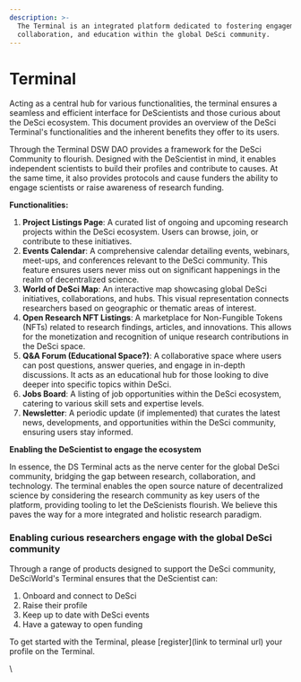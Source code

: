```yaml
---
description: >-
  The Terminal is an integrated platform dedicated to fostering engagement,
  collaboration, and education within the global DeSci community.
---
```


# Terminal

Acting as a central hub for various functionalities, the terminal ensures a seamless and efficient interface for DeScientists and those curious about the DeSci ecosystem. This document provides an overview of the DeSci Terminal's functionalities and the inherent benefits they offer to its users.

Through the Terminal DSW DAO provides a framework for the DeSci Community to flourish. Designed with the DeScientist in mind, it enables independent scientists to build their profiles and contribute to causes. At the same time, it also provides protocols and cause funders the ability to engage scientists or raise awareness of research funding.

**Functionalities:**

1. **Project Listings Page**: A curated list of ongoing and upcoming research projects within the DeSci ecosystem. Users can browse, join, or contribute to these initiatives.
2. **Events Calendar**: A comprehensive calendar detailing events, webinars, meet-ups, and conferences relevant to the DeSci community. This feature ensures users never miss out on significant happenings in the realm of decentralized science.
3. **World of DeSci Map**: An interactive map showcasing global DeSci initiatives, collaborations, and hubs. This visual representation connects researchers based on geographic or thematic areas of interest.
4. **Open Research NFT Listings**: A marketplace for Non-Fungible Tokens (NFTs) related to research findings, articles, and innovations. This allows for the monetization and recognition of unique research contributions in the DeSci space.
5. **Q\&A Forum (Educational Space?)**: A collaborative space where users can post questions, answer queries, and engage in in-depth discussions. It acts as an educational hub for those looking to dive deeper into specific topics within DeSci.
6. **Jobs Board**: A listing of job opportunities within the DeSci ecosystem, catering to various skill sets and expertise levels.
7. **Newsletter**: A periodic update (if implemented) that curates the latest news, developments, and opportunities within the DeSci community, ensuring users stay informed.

**Enabling the DeScientist to engage the ecosystem**&#x20;

In essence, the DS Terminal acts as the nerve center for the global DeSci community, bridging the gap between research, collaboration, and technology. The terminal enables the open source nature of decentralized science by considering the research community as key users of the platform, providing tooling to let the DeScienists flourish. We believe this paves the way for a more integrated and holistic research paradigm.

### Enabling curious researchers engage with the global DeSci community

Through a range of products designed to support the DeSci community, DeSciWorld's Terminal ensures that the DeScientist can:

1. Onboard and connect to DeSci
2. Raise their profile&#x20;
3. Keep up to date with DeSci events
4. Have a gateway to open funding&#x20;

To get started with the Terminal, please \[register]\(link to terminal url) your profile on the Terminal.&#x20;

\
